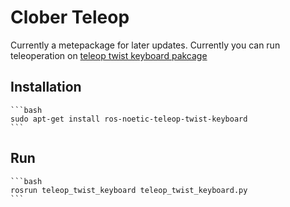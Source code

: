 # Clober Teleop
Currently a metepackage for later updates. Currently you can run teleoperation on [teleop twist keyboard pakcage](http://wiki.ros.org/teleop_twist_keyboard)

## Installation

    ```bash
    sudo apt-get install ros-noetic-teleop-twist-keyboard
    ```

## Run

    ```bash
    rosrun teleop_twist_keyboard teleop_twist_keyboard.py
    ```

